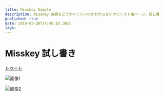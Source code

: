 ```yaml
---
title: Misskey Sample
description: Misskey 連携をどうかいていいのかわからないのでテスト用ページ。試し書き
published: true
date: 2019-08-20T14:45:10.180Z
tags: 
---
```


# Misskey 試し書き

[トゥート](https://virtual-kaf.fun/notes/7wmbeng9z2)

![画像1](https://s3.arkjp.net/kaf/webpublic-efeb597b-13d8-4f32-8882-d124274abcbf.jpg)

![画像2](https://s3.arkjp.net/kaf/webpublic-62723391-0782-4b46-8bf3-d59f8b5eb29c.png)
